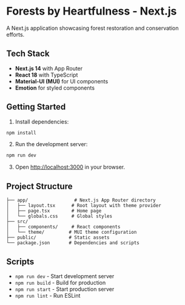 # Forests by Heartfulness - Next.js

A Next.js application showcasing forest restoration and conservation efforts.

## Tech Stack

- **Next.js 14** with App Router
- **React 18** with TypeScript
- **Material-UI (MUI)** for UI components
- **Emotion** for styled components

## Getting Started

1. Install dependencies:
```bash
npm install
```

2. Run the development server:
```bash
npm run dev
```

3. Open [http://localhost:3000](http://localhost:3000) in your browser.

## Project Structure

```
├── app/                 # Next.js App Router directory
│   ├── layout.tsx      # Root layout with theme provider
│   ├── page.tsx        # Home page
│   └── globals.css     # Global styles
├── src/
│   ├── components/     # React components
│   └── theme/         # MUI theme configuration
├── public/            # Static assets
└── package.json       # Dependencies and scripts
```

## Scripts

- `npm run dev` - Start development server
- `npm run build` - Build for production
- `npm run start` - Start production server
- `npm run lint` - Run ESLint